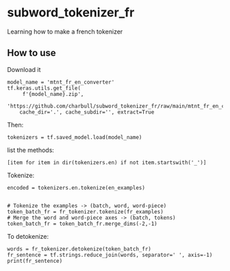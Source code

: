 # subword_tokenizer_fr
Learning how to make a french tokenizer

## How to use

Download it
```
model_name = 'mtnt_fr_en_converter'
tf.keras.utils.get_file(
     f'{model_name}.zip',
    'https://github.com/charbull/subword_tokenizer_fr/raw/main/mtnt_fr_en_converter.zip',
    cache_dir='.', cache_subdir='', extract=True
```
Then:
```
tokenizers = tf.saved_model.load(model_name)
```

list the methods:

```
[item for item in dir(tokenizers.en) if not item.startswith('_')]
```

Tokenize:
```
encoded = tokenizers.en.tokenize(en_examples)
```

```

# Tokenize the examples -> (batch, word, word-piece)
token_batch_fr = fr_tokenizer.tokenize(fr_examples)
# Merge the word and word-piece axes -> (batch, tokens)
token_batch_fr = token_batch_fr.merge_dims(-2,-1)
```

To detokenize:

```
words = fr_tokenizer.detokenize(token_batch_fr)
fr_sentence = tf.strings.reduce_join(words, separator=' ', axis=-1)
print(fr_sentence)
```

